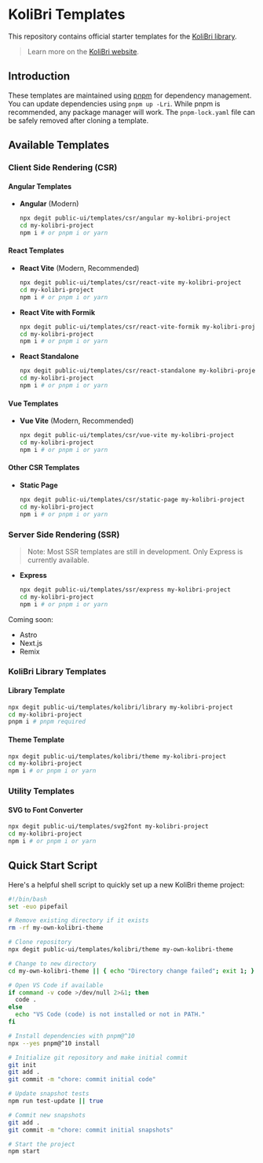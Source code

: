 <!-- <p>
  <img width="100%" src="https://raw.githubusercontent.com/public-ui/templates/master/banner.png" alt="Solid Vite Templates">
</p> -->

# KoliBri Templates

This repository contains official starter templates for the [KoliBri library](https://github.com/public-ui/kolibri).

> Learn more on the [KoliBri website](https://public-ui.github.io/en/).

## Introduction

These templates are maintained using [pnpm](https://pnpm.io) for dependency management. You can update dependencies using `pnpm up -Lri`. While pnpm is recommended, any package manager will work. The `pnpm-lock.yaml` file can be safely removed after cloning a template.

## Available Templates

### Client Side Rendering (CSR)

#### Angular Templates

- **Angular** (Modern)

  ```bash
  npx degit public-ui/templates/csr/angular my-kolibri-project
  cd my-kolibri-project
  npm i # or pnpm i or yarn
  ```

#### React Templates

- **React Vite** (Modern, Recommended)

  ```bash
  npx degit public-ui/templates/csr/react-vite my-kolibri-project
  cd my-kolibri-project
  npm i # or pnpm i or yarn
  ```

- **React Vite with Formik**

  ```bash
  npx degit public-ui/templates/csr/react-vite-formik my-kolibri-project
  cd my-kolibri-project
  npm i # or pnpm i or yarn
  ```

- **React Standalone**

  ```bash
  npx degit public-ui/templates/csr/react-standalone my-kolibri-project
  cd my-kolibri-project
  npm i # or pnpm i or yarn
  ```

#### Vue Templates

- **Vue Vite** (Modern, Recommended)

  ```bash
  npx degit public-ui/templates/csr/vue-vite my-kolibri-project
  cd my-kolibri-project
  npm i # or pnpm i or yarn
  ```

#### Other CSR Templates

- **Static Page**

  ```bash
  npx degit public-ui/templates/csr/static-page my-kolibri-project
  cd my-kolibri-project
  npm i # or pnpm i or yarn
  ```

### Server Side Rendering (SSR)

> Note: Most SSR templates are still in development. Only Express is currently available.

- **Express**

  ```bash
  npx degit public-ui/templates/ssr/express my-kolibri-project
  cd my-kolibri-project
  npm i # or pnpm i or yarn
  ```

Coming soon:

- Astro
- Next.js
- Remix

### KoliBri Library Templates

#### Library Template

```bash
npx degit public-ui/templates/kolibri/library my-kolibri-project
cd my-kolibri-project
pnpm i # pnpm required
```

#### Theme Template

```bash
npx degit public-ui/templates/kolibri/theme my-kolibri-project
cd my-kolibri-project
npm i # or pnpm i or yarn
```

### Utility Templates

#### SVG to Font Converter

```bash
npx degit public-ui/templates/svg2font my-kolibri-project
cd my-kolibri-project
npm i # or pnpm i or yarn
```

## Quick Start Script

Here's a helpful shell script to quickly set up a new KoliBri theme project:

```bash
#!/bin/bash
set -euo pipefail

# Remove existing directory if it exists
rm -rf my-own-kolibri-theme

# Clone repository
npx degit public-ui/templates/kolibri/theme my-own-kolibri-theme

# Change to new directory
cd my-own-kolibri-theme || { echo "Directory change failed"; exit 1; }

# Open VS Code if available
if command -v code >/dev/null 2>&1; then
  code .
else
  echo "VS Code (code) is not installed or not in PATH."
fi

# Install dependencies with pnpm@^10
npx --yes pnpm@^10 install

# Initialize git repository and make initial commit
git init
git add .
git commit -m "chore: commit initial code"

# Update snapshot tests
npm run test-update || true

# Commit new snapshots
git add .
git commit -m "chore: commit initial snapshots"

# Start the project
npm start
```
